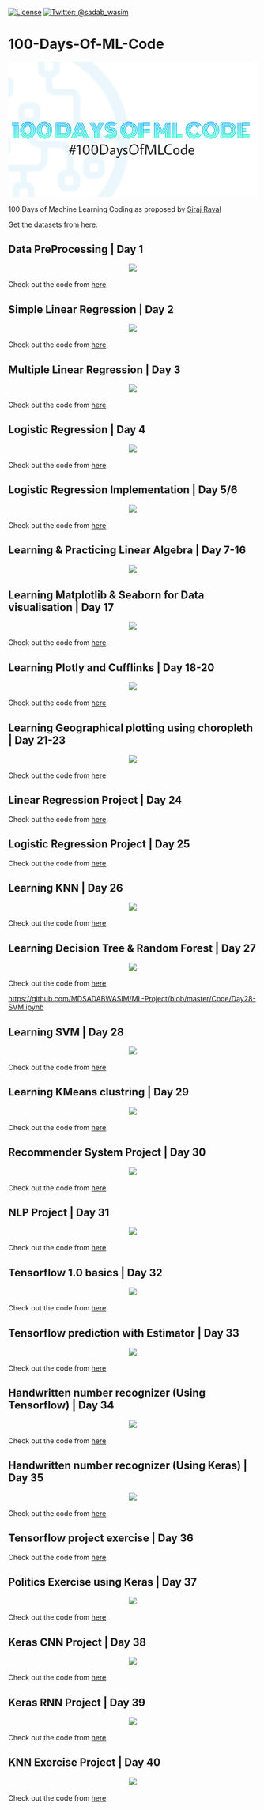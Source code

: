 [![License](https://img.shields.io/badge/license-MIT-green.svg?style=flat)](https://github.com/MDSADABWASIM/ML-Project/blob/master/LICENSE)
[![Twitter: @sadab_wasim](https://img.shields.io/badge/contact-@sadab_wasim-blue.svg?style=flat)](https://twitter.com/sadab_wasim)


# 100-Days-Of-ML-Code
<p align="center">
  <img src="https://github.com/MDSADABWASIM/ML-Project/blob/master/assets/ml_image.png">
</p>


100 Days of Machine Learning Coding as proposed by [Siraj Raval](https://github.com/llSourcell)

Get the datasets from [here](https://github.com/MDSADABWASIM/ML-Project/tree/master/datasets).

## Data PreProcessing | Day 1

<p align="center">
  <img src="https://data-flair.training/blogs/wp-content/uploads/sites/2/2018/07/Data-Preprocessing-in-Python-Machine-Learning-01.jpg">
</p>

Check out the code from [here](https://github.com/MDSADABWASIM/ML-Project/blob/master/Code/Day1-DataPreprocessing.ipynb).


## Simple Linear Regression | Day 2

<p align="center">
  <img src="https://365datascience.com/wp-content/uploads/2018/11/image20-3.jpg">
</p>

Check out the code from [here](https://github.com/MDSADABWASIM/ML-Project/blob/master/Code/Day2-LinearRegression.ipynb).


## Multiple Linear Regression | Day 3

<p align="center">
  <img src="https://hackernoon.com/drafts/maq127se.png">
</p>

Check out the code from [here](https://github.com/MDSADABWASIM/ML-Project/blob/master/Code/Day3-MultipleLinearReg.ipynb).



## Logistic Regression | Day 4

<p align="center">
  <img src="https://qph.fs.quoracdn.net/main-qimg-914b29e777e78b44b67246b66a4d6d71">
</p>

Check out the code from [here](https://github.com/MDSADABWASIM/ML-Project/blob/master/Code/Day4-LogisticRegression.ipynb).


## Logistic Regression Implementation | Day 5/6

<p align="center">
  <img src="https://miro.medium.com/max/3035/1*iKo3KI4kqkZ47W7pmmH4cw.png">
</p>

Check out the code from [here](https://github.com/MDSADABWASIM/ML-Project/blob/master/Code/Day5%2C6-LogRegressionEx.ipynb).


## Learning & Practicing Linear Algebra | Day 7-16

<p align="center">
  <img src="https://prod-discovery.edx-cdn.org/media/course/image/7b2ecb24-2874-402b-ad86-473e246cae0c-b9d199ad9784.small.png">
</p>


## Learning Matplotlib & Seaborn for Data visualisation | Day 17

<p align="center">
  <img src="https://s3-ap-south-1.amazonaws.com/av-blog-media/wp-content/uploads/2019/09/data-visualization-whiz.png">
</p>

Check out the code from [here](https://github.com/MDSADABWASIM/ML-Project/blob/master/Code/Day17-Seaborn.ipynb).


## Learning Plotly and Cufflinks | Day 18-20

<p align="center">
  <img src="https://plot.ly/~cufflinks/46/a-b-c-d.png">
</p>

Check out the code from [here](https://github.com/MDSADABWASIM/ML-Project/blob/master/Code/Day18-20-Plotly%26Cufflinks.ipynb).


## Learning Geographical plotting using choropleth | Day 21-23

<p align="center">
  <img src="https://miro.medium.com/max/804/1*z8i2TbVzNUhBjgugtPTlnQ.png">
</p>

Check out the code from [here](https://github.com/MDSADABWASIM/ML-Project/blob/master/Code/Day21-23-GeoPlotting.ipynb).


## Linear Regression Project | Day 24


Check out the code from [here](https://github.com/MDSADABWASIM/ML-Project/blob/master/Code/Day24-LinRegProject.ipynb).


## Logistic Regression Project | Day 25


Check out the code from [here](https://github.com/MDSADABWASIM/ML-Project/blob/master/Code/Day25-LogRegProject.ipynb).


## Learning KNN | Day 26

<p align="center">
  <img src="https://res.cloudinary.com/dyd911kmh/image/upload/f_auto,q_auto:best/v1531424125/KNN_final_a1mrv9.png">
</p>

Check out the code from [here](https://github.com/MDSADABWASIM/ML-Project/blob/master/Code/Day26-KNN.ipynb).


## Learning Decision Tree & Random Forest | Day 27

<p align="center">
  <img src="https://miro.medium.com/max/1200/0*YEwFetXQGPB8aDFV">
</p>

Check out the code from [here](https://github.com/MDSADABWASIM/ML-Project/blob/master/Code/Day27-Dtree-RandomForest.ipynb).

https://github.com/MDSADABWASIM/ML-Project/blob/master/Code/Day28-SVM.ipynb

## Learning SVM | Day 28

<p align="center">
  <img src="https://data-flair.training/blogs/wp-content/uploads/sites/2/2019/07/SVM-Frontier-method.png">
</p>

Check out the code from [here](https://github.com/MDSADABWASIM/ML-Project/blob/master/Code/Day28-SVM.ipynb).

## Learning KMeans clustring | Day 29

<p align="center">
  <img src="https://www.researchgate.net/profile/Bishnu_Gautam4/publication/331353158/figure/download/fig1/AS:796033000947713@1566800465422/Before-and-after-hierarchical-clustering.jpg">
</p>

Check out the code from [here](https://github.com/MDSADABWASIM/ML-Project/blob/master/Code/Day29-KMeans.ipynb).

## Recommender System Project | Day 30

<p align="center">
  <img src="https://cdn.welcometothejungle.co/uploads/image/file/0783/154893/6b7c33c9-2f83-465f-9353-4742f8e6adf6.png">
</p>

Check out the code from [here](https://github.com/MDSADABWASIM/ML-Project/blob/master/Code/Day30-RecommenderSystem.ipynb).

## NLP Project | Day 31

<p align="center">
  <img src="https://image.slidesharecdn.com/nlp-170405064703/95/natural-language-processing-in-artificial-intelligence-codeup-5-payu-5-638.jpg?cb=1494914534">
</p>

Check out the code from [here](https://github.com/MDSADABWASIM/ML-Project/blob/master/Code/Day31-NLP-Project.ipynb).

## Tensorflow 1.0 basics | Day 32

<p align="center">
  <img src="https://qph.fs.quoracdn.net/main-qimg-2f43b4a285d26d81564d0ef6b9e1b245">
</p>

Check out the code from [here](https://github.com/MDSADABWASIM/ML-Project/blob/master/Code/Day32-Tensorflow1.0.ipynb).


## Tensorflow prediction with Estimator | Day 33

<p align="center">
  <img src="https://miro.medium.com/max/5000/1*Y26MA5yn45DUYvCfb-0DKQ.png">
</p>

Check out the code from [here](https://github.com/MDSADABWASIM/ML-Project/blob/master/Code/Day33-TensorflowWithEstimator.ipynb).


## Handwritten number recognizer (Using Tensorflow) | Day 34

<p align="center">
  <img src="https://miro.medium.com/max/372/1*AO2rIhzRYzFVQlFLx9DM9A.png">
</p>

Check out the code from [here](https://github.com/MDSADABWASIM/ML-Project/blob/master/Code/Day34-NumRecognizer(Hard%20way).ipynb).



## Handwritten number recognizer (Using Keras) | Day 35

<p align="center">
  <img src="https://dab1nmslvvntp.cloudfront.net/wp-content/uploads/2019/10/1571319961keras-ai.jpg">
</p>

Check out the code from [here](https://github.com/MDSADABWASIM/ML-Project/blob/master/Code/Day35-NumRec(Keras).ipynb).

## Tensorflow project exercise | Day 36


Check out the code from [here](https://github.com/MDSADABWASIM/ML-Project/blob/master/Code/Day36-TensorflowProjectExercise.ipynb).

## Politics Exercise using Keras | Day 37

<p align="center">
  <img src="https://miro.medium.com/max/652/1*uokXCDa_O7jzfbUC9qS6cg.png">
</p>

Check out the code from [here](https://github.com/MDSADABWASIM/ML-Project/blob/master/Code/Day37-PoliticsEx(Keras).ipynb).

## Keras CNN Project | Day 38

<p align="center">
  <img src="https://image.slidesharecdn.com/koss6b23deepmachinelearningmariochor10-161216033723/95/introduce-deep-learning-ai-applications-21-638.jpg?cb=1481859706">
</p>

Check out the code from [here](https://github.com/MDSADABWASIM/ML-Project/blob/master/Code/Day38-KerasCNN.ipynb).

## Keras RNN Project | Day 39

<p align="center">
  <img src="https://www.guru99.com/images/tensorflow/082918_1006_RNNRecurren1.png">
</p>

Check out the code from [here](https://github.com/MDSADABWASIM/ML-Project/blob/master/Code/Day39-KerasRNN.ipynb).


## KNN Exercise Project | Day 40

<p align="center">
  <img src="https://miro.medium.com/max/2560/1*8WCh1bf_9gYYFdqyBvFGhg.jpeg">
</p>

Check out the code from [here](https://github.com/MDSADABWASIM/ML-Project/blob/master/Code/Day40-KNNexercise.ipynb).
